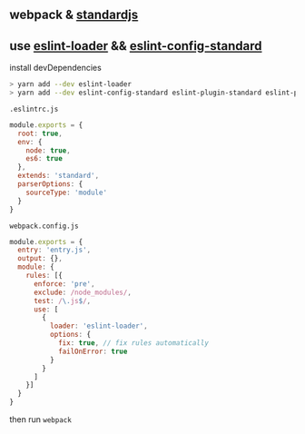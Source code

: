 ## webpack & [standardjs](https://github.com/standard/standard)

## use [eslint-loader](https://github.com/webpack-contrib/eslint-loader) && [eslint-config-standard](https://github.com/standard/eslint-config-standard)

install devDependencies

```sh
> yarn add --dev eslint-loader
> yarn add --dev eslint-config-standard eslint-plugin-standard eslint-plugin-promise eslint-plugin-import eslint-plugin-node
```

`.eslintrc.js`

```js
module.exports = {
  root: true,
  env: {
    node: true,
    es6: true
  },
  extends: 'standard',
  parserOptions: {
    sourceType: 'module'
  }
}
```

`webpack.config.js`

```js
module.exports = {
  entry: 'entry.js',
  output: {},
  module: {
    rules: [{
      enforce: 'pre',
      exclude: /node_modules/,
      test: /\.js$/,
      use: [
        {
          loader: 'eslint-loader',
          options: {
            fix: true, // fix rules automatically
            failOnError: true
          }
        }
      ]
    }]
  }
}
```

then run `webpack`

